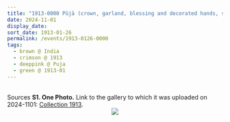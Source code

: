 ```yaml
---
title: "1913-0000 Pūjā (crown, garland, blessing and decorated hands, smile, red, wrap sāṛī, flowers, background)"
date: 2024-11-01
display_date: 
sort_date: 1913-01-26
permalink: /events/1913-0126-0000
tags:
  - brown @ India
  - crimson @ 1913
  - deeppink @ Puja
  - green @ 1913-01
---
```


<br>

<wave-list>
  <list-title color="DarkSeaGreen" width="40">Sources</list-title>
  <list-item color="BlanchedAlmond"  width="280"><b>S1. One Photo.</b> Link to the gallery to which it was uploaded on 2024-1101: <a href="https://eternalmoments.smugmug.com/Collections/Mahipalsingh-Jaisingh-Raul-Collection/1913">Collection 1913</a>.</list-item>
</wave-list>

<div style="text-align: center"><img src="https://pub-bcc3cbe9b1e94ba1ac28915f7a3900fa.r2.dev/1913-0000_Puja_(crown_garland_blessing_and_decorated_hands_smile_red_wrap_sari_flowers_background)_01_(Mahipalsingh_Jaisingh_Raul_Collection_scanned_by_Ankit_Khare).jpg" /></div>